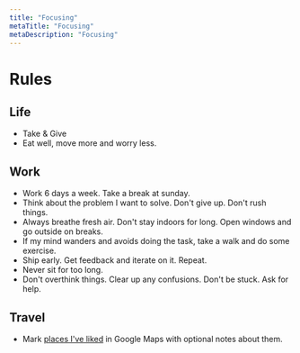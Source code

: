 ```yaml
---
title: "Focusing"
metaTitle: "Focusing"
metaDescription: "Focusing"
---
```


# Rules

## Life

- Take & Give
- Eat well, move more and worry less.

## Work

- Work 6 days a week. Take a break at sunday.
- Think about the problem I want to solve. Don't give up. Don't rush things.
- Always breathe fresh air. Don't stay indoors for long. Open windows and go outside on breaks.
- If my mind wanders and avoids doing the task, take a walk and do some exercise.
- Ship early. Get feedback and iterate on it. Repeat.
- Never sit for too long.
- Don't overthink things. Clear up any confusions. Don't be stuck. Ask for help.

## Travel

- Mark [places I've liked](https://goo.gl/maps/c388tugi1f41PWCB8) in Google Maps with optional notes about them.
